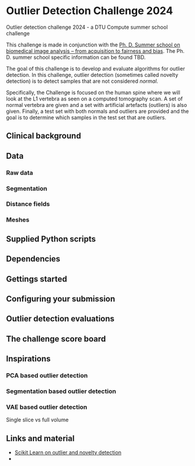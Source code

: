 # Outlier Detection Challenge 2024
Outlier detection challenge 2024 - a DTU Compute summer school challenge

This challenge is made in conjunction with the [Ph. D. Summer school on biomedical image analysis – from acquisition to fairness and bias](https://biomed.compute.dtu.dk/). The Ph. D. summer school specific information can be found TBD.

The goal of this challenge is to develop and evaluate algorithms for outlier detection. In this challenge, outlier detection (sometimes called novelty detection) is to detect samples that are not considered *normal*.

Specifically, the Challenge is focused on the human spine where we will look at the L1 vertebra as seen on a computed tomography scan. A set of normal vertebra are given and a set with artificial artefacts (outliers) is also given. Finally, a test set with both normals and outliers are provided and the goal is to determine which samples in the test set that are outliers.

## Clinical background

## Data

### Raw data

### Segmentation

### Distance fields

### Meshes


## Supplied Python scripts

## Dependencies

## Gettings started

## Configuring your submission

## Outlier detection evaluations

## The challenge score board

## Inspirations

### PCA based outlier detection

### Segmentation based outlier detection

### VAE based outlier detection
Single slice vs full volume




## Links and material

- [Scikit Learn on outlier and novelty detection](https://scikit-learn.org/stable/modules/outlier_detection.html)
- 
